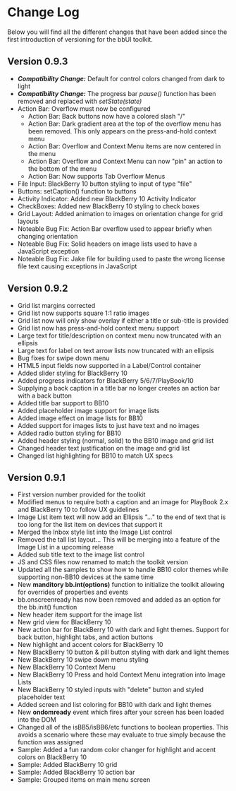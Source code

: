 # Change Log

Below you will find all the different changes that have been added since the first introduction of versioning for the bbUI toolkit.

## Version 0.9.3

* _**Compatibility Change:**_ Default for control colors changed from dark to light
* _**Compatibility Change:**_ The progress bar _pause()_ function has been removed and replaced with _setState(state)_
* Action Bar: Overflow must now be configured
    * Action Bar: Back buttons now have a colored slash &quot;/&quot;
    * Action Bar: Dark gradient area at the top of the overflow menu has been removed. This only appears on the press-and-hold context menu
    * Action Bar: Overflow and Context Menu items are now centered in the menu
    * Action Bar: Overflow and Context Menu can now "pin" an action to the bottom of the menu
    * Action Bar: Now supports Tab Overflow Menus
* File Input: BlackBerry 10 button styling to input of type "file"
* Buttons: setCaption() function to buttons
* Activity Indicator: Added new BlackBerry 10 Activity Indicator
* CheckBoxes: Added new BlackBerry 10 styling to check boxes
* Grid Layout: Added animation to images on orientation change for grid layouts
* Noteable Bug Fix: Action Bar overflow used to appear briefly when changing orientation
* Noteable Bug Fix: Solid headers on image lists used to have a JavaScript exception
* Noteable Bug Fix: Jake file for building used to paste the wrong license file text causing exceptions in JavaScript




## Version 0.9.2

* Grid list margins corrected
* Grid list now supports square 1:1 ratio images
* Grid list now will only show overlay if either a title or sub-title is provided
* Grid list now has press-and-hold context menu support
* Large text for title/description on context menu now truncated with an ellipsis 
* Large text for label on text arrow lists now truncated with an ellipsis
* Bug fixes for swipe down menu
* HTML5 input fields now supported in a Label/Control container
* Added slider styling for BlackBerry 10
* Added progress indicators for BlackBerry 5/6/7/PlayBook/10
* Supplying a back caption in a title bar no longer creates an action bar with a back button
* Added title bar support to BB10
* Added placeholder image support for image lists
* Added image effect on image lists for BB10
* Added support for images lists to just have text and no images
* Added radio button styling for BB10
* Added header styling (normal, solid) to the BB10 image and grid list
* Changed header text justification on the image and grid list
* Changed list highlighting for BB10 to match UX specs


## Version 0.9.1

* First version number provided for the toolkit
* Modified menus to require both a caption and an image for PlayBook 2.x and BlackBerry 10 to follow UX guidelines
* Image List item text will now add an Ellipsis "..." to the end of text that is too long for the list item on devices that support it
* Merged the Inbox style list into the Image List control
* Removed the tall list layout... This will be merging into a feature of the Image List in a upcoming release
* Added sub title text to the image list control
* JS and CSS files now renamed to match the toolkit version
* Updated all the samples to show how to handle BB10 color themes while supporting non-BB10 devices at the same time
* New **manditory bb.int(options)** function to initialize the toolkit allowing for overrides of properties and events
* bb.onscreenready has now been removed and added as an option for the bb.init() function
* New header item support for the image list
* New grid view for BlackBerry 10 
* New action bar for BlackBerry 10 with dark and light themes. Support for back button, highlight tabs, and action buttons
* New highlight and accent colors for BlackBerry 10
* New BlackBerry 10 button & pill button styling with dark and light themes
* New BlackBerry 10 swipe down menu styling
* New BlackBerry 10 Context Menu
* New BlackBerry 10 Press and hold Context Menu integration into Image Lists
* New BlackBerry 10 styled inputs with "delete" button and styled placeholder text
* Added screen and list coloring for BB10 with dark and light themes
* New **ondomready** event which fires after your screen has been loaded into the DOM
* Changed all of the isBB5/isBB6/etc functions to boolean properties. This avoids a scenario where these may evaluate to true simply because the function was assigned
* Sample: Added a fun random color changer for highlight and accent colors on BlackBerry 10
* Sample: Added BlackBerry 10 grid
* Sample: Added BlackBerry 10 action bar
* Sample: Grouped items on main menu screen
 